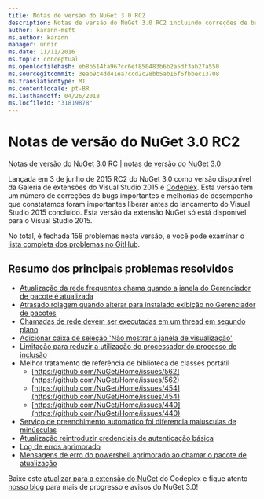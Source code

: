 ```yaml
---
title: Notas de versão do NuGet 3.0 RC2
description: Notas de versão do NuGet 3.0 RC2 incluindo correções de bugs, problemas conhecidos, recursos adicionados e DCRs.
author: karann-msft
ms.author: karann
manager: unnir
ms.date: 11/11/2016
ms.topic: conceptual
ms.openlocfilehash: eb8b514fa967cc6ef850483b6b2a5df3ab27a550
ms.sourcegitcommit: 3eab9c4dd41ea7ccd2c28bb5ab16f6fbbec13708
ms.translationtype: MT
ms.contentlocale: pt-BR
ms.lasthandoff: 04/26/2018
ms.locfileid: "31819878"
---
```

# <a name="nuget-30-rc2-release-notes"></a>Notas de versão do NuGet 3.0 RC2

[Notas de versão do NuGet 3.0 RC](../release-notes/nuget-3.0-RC.md) | [notas de versão do NuGet 3.0](../release-notes/nuget-3.0.0.md)

Lançada em 3 de junho de 2015 RC2 do NuGet 3.0 como versão disponível da Galeria de extensões do Visual Studio 2015 e [Codeplex](https://nuget.codeplex.com/releases/view/615507). Esta versão tem um número de correções de bugs importantes e melhorias de desempenho que constatamos foram importantes liberar antes do lançamento do Visual Studio 2015 concluído. Esta versão da extensão NuGet só está disponível para o Visual Studio 2015.

No total, é fechada 158 problemas nesta versão, e você pode examinar o [lista completa dos problemas no GitHub](https://github.com/NuGet/Home/issues?utf8=%E2%9C%93&q=is%3Aclosed+milestone%3A3.0.0-RTM+sort%3Aupdated-asc+updated%3A%3C%3D2015-06-01).

## <a name="summary-of-top-issues-resolved"></a>Resumo dos principais problemas resolvidos

* [Atualização da rede frequentes chama quando a janela do Gerenciador de pacote é atualizada](https://github.com/NuGet/Home/issues/515)
* [Atrasado rolagem quando alterar para instalado exibição no Gerenciador de pacotes](https://github.com/NuGet/Home/issues/519)
* [Chamadas de rede devem ser executadas em um thread em segundo plano](https://github.com/NuGet/Home/issues/516)
* [Adicionar caixa de seleção 'Não mostrar a janela de visualização'](https://github.com/NuGet/Home/issues/566)
* [Limitação para reduzir a utilização do processador do processo de inclusão](https://github.com/NuGet/Home/issues/356)
* Melhor tratamento de referência de biblioteca de classes portátil
    * [https://github.com/NuGet/Home/issues/562](https://github.com/NuGet/Home/issues/562)
    * [https://github.com/NuGet/Home/issues/454](https://github.com/NuGet/Home/issues/454)
    * [https://github.com/NuGet/Home/issues/440](https://github.com/NuGet/Home/issues/440)
* [Serviço de preenchimento automático foi diferencia maiusculas de minúsculas](https://github.com/NuGet/Home/issues/198)
* [Atualização reintroduzir credenciais de autenticação básica](https://github.com/NuGet/Home/issues/456)
* [Log de erros aprimorado](https://github.com/NuGet/Home/issues/407)
* [Mensagens de erro do powershell aprimorado ao chamar o pacote de atualização](https://github.com/NuGet/Home/issues/5)

Baixe este [atualizar para a extensão do NuGet](https://nuget.codeplex.com/releases/view/615507) do Codeplex e fique atento [nosso blog](http://blog.nuget.org) para mais de progresso e avisos do NuGet 3.0!